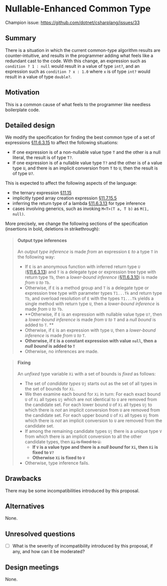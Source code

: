 # Nullable-Enhanced Common Type

Champion issue: <https://github.com/dotnet/csharplang/issues/33>

## Summary
[summary]: #summary

There is a situation in which the current common-type algorithm results are counter-intuitive, and results in the programmer adding what feels like a redundant cast to the code. With this change, an expression such as `condition ? 1 : null` would result in a value of type `int?`, and an expression such as `condition ? x : 1.0` where `x` is of type `int?` would result in a value of type `double?`.

## Motivation
[motivation]: #motivation

This is a common cause of what feels to the programmer like needless boilerplate code.

## Detailed design
[design]: #detailed-design

We modify the specification for finding the best common type of a set of expressions [§11.6.3.15](https://github.com/dotnet/csharpstandard/blob/draft-v6/standard/expressions.md#116315-finding-the-best-common-type-of-a-set-of-expressions) to affect the following situations:

- If one expression is of a non-nullable value type `T` and the other is a null literal, the result is of type `T?`.
- If one expression is of a nullable value type `T?` and the other is of a value type `U`, and there is an implicit conversion from `T` to `U`, then the result is of type `U?`.

This is expected to affect the following aspects of the language:

- the ternary expression [§11.15](https://github.com/dotnet/csharpstandard/blob/draft-v6/standard/expressions.md#1115-conditional-operator)
- implicitly typed array creation expression [§11.7.15.5](https://github.com/dotnet/csharpstandard/blob/draft-v6/standard/expressions.md#117155-array-creation-expressions)
- inferring the return type of a lambda [§11.6.3.13](https://github.com/dotnet/csharpstandard/blob/draft-v6/standard/expressions.md#116313-inferred-return-type) for type inference
- cases involving generics, such as invoking `M<T>(T a, T b)` as `M(1, null)`.

More precisely, we change the following sections of the specification (insertions in bold, deletions in strikethrough):

> #### Output type inferences
> 
> An *output type inference* is made *from* an expression `E` *to* a type `T` in the following way:
> 
> *  If `E` is an anonymous function with inferred return type  `U` ([§11.6.3.13](https://github.com/dotnet/csharpstandard/blob/draft-v6/standard/expressions.md#116313-inferred-return-type)) and `T` is a delegate type or expression tree type with return type `Tb`, then a *lower-bound inference* ([§11.6.3.10](https://github.com/dotnet/csharpstandard/blob/draft-v6/standard/expressions.md#116310-lower-bound-inferences)) is made *from* `U` *to* `Tb`.
> *  Otherwise, if `E` is a method group and `T` is a delegate type or expression tree type with parameter types `T1...Tk` and return type `Tb`, and overload resolution of `E` with the types `T1...Tk` yields a single method with return type `U`, then a *lower-bound inference* is made *from* `U` *to* `Tb`.
> *  **Otherwise, if `E` is an expression with nullable value type `U?`, then a *lower-bound inference* is made *from* `U` *to* `T` and a *null bound* is added to `T`. **
> *  Otherwise, if `E` is an expression with type `U`, then a *lower-bound inference* is made *from* `U` *to* `T`.
> *  **Otherwise, if `E` is a constant expression with value `null`, then a *null bound* is added to `T`** 
> *  Otherwise, no inferences are made.

> #### Fixing
> 
> An *unfixed* type variable `Xi` with a set of bounds is *fixed* as follows:
> 
> *  The set of *candidate types* `Uj` starts out as the set of all types in the set of bounds for `Xi`.
> *  We then examine each bound for `Xi` in turn: For each exact bound `U` of `Xi` all types `Uj` which are not identical to `U` are removed from the candidate set. For each lower bound `U` of `Xi` all types `Uj` to which there is *not* an implicit conversion from `U` are removed from the candidate set. For each upper bound `U` of `Xi` all types `Uj` from which there is *not* an implicit conversion to `U` are removed from the candidate set.
> *  If among the remaining candidate types `Uj` there is a unique type `V` from which there is an implicit conversion to all the other candidate types, then ~~`Xi` is fixed to `V`.~~
>     -  **If `V` is a value type and there is a *null bound* for `Xi`, then `Xi` is fixed to `V?`**
>     -  **Otherwise   `Xi` is fixed to `V`**
> *  Otherwise, type inference fails.

## Drawbacks
[drawbacks]: #drawbacks

There may be some incompatibilities introduced by this proposal.

## Alternatives
[alternatives]: #alternatives

None.

## Unresolved questions
[unresolved]: #unresolved-questions

- [ ] What is the severity of incompatibility introduced by this proposal, if any, and how can it be moderated?

## Design meetings

None.
